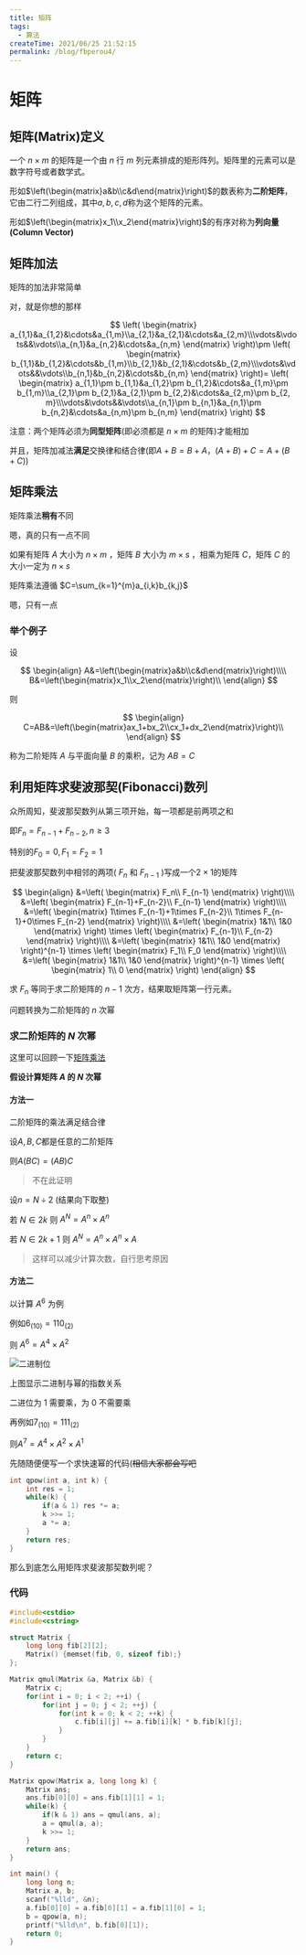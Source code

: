 ```yaml
---
title: 矩阵
tags:
  - 算法
createTime: 2021/06/25 21:52:15
permalink: /blog/fbperou4/
---
```


# 矩阵

## 矩阵(Matrix)定义

一个 $n\times m$ 的矩阵是一个由 $n$ 行 $m$ 列元素排成的矩形阵列。矩阵里的元素可以是数字符号或者数学式。

形如$\left(\begin{matrix}a&b\\c&d\end{matrix}\right)$的数表称为**二阶矩阵**，它由二行二列组成，其中$a,b,c,d$称为这个矩阵的元素。

形如$\left(\begin{matrix}x_1\\x_2\end{matrix}\right)$的有序对称为**列向量(Column Vector)**

## 矩阵加法

矩阵的加法非常简单

对，就是你想的那样

$$
\left(
\begin{matrix}
a_{1,1}&a_{1,2}&\cdots&a_{1,m}\\a_{2,1}&a_{2,1}&\cdots&a_{2,m}\\\vdots&\vdots&&\vdots\\a_{n,1}&a_{n,2}&\cdots&a_{n,m}
\end{matrix}
\right)\pm
\left(
\begin{matrix}
b_{1,1}&b_{1,2}&\cdots&b_{1,m}\\b_{2,1}&b_{2,1}&\cdots&b_{2,m}\\\vdots&\vdots&&\vdots\\b_{n,1}&b_{n,2}&\cdots&b_{n,m}
\end{matrix}
\right)=
\left(
\begin{matrix}
a_{1,1}\pm b_{1,1}&a_{1,2}\pm b_{1,2}&\cdots&a_{1,m}\pm b_{1,m}\\a_{2,1}\pm b_{2,1}&a_{2,1}\pm b_{2,2}&\cdots&a_{2,m}\pm b_{2, m}\\\vdots&\vdots&&\vdots\\a_{n,1}\pm b_{n,1}&a_{n,1}\pm b_{n,2}&\cdots&a_{n,m}\pm b_{n,m}
\end{matrix}
\right)
$$

注意：两个矩阵必须为**同型矩阵**(即必须都是 $n\times m$ 的矩阵)才能相加

并且，矩阵加减法**满足**交换律和结合律(即$A+B=B+A$，$(A+B)+C=A+(B+C)$)

## 矩阵乘法

矩阵乘法**稍有**不同

嗯，真的只有一点不同

如果有矩阵 $A$ 大小为 $n\times m$ ，矩阵 $B$ 大小为 $m\times s$ ，相乘为矩阵 $C$，矩阵 $C$ 的大小一定为 $n\times s$

矩阵乘法遵循 $C=\sum_{k=1}^{m}a_{i,k}b_{k,j}$

嗯，只有一点

### 举个例子

设

$$
\begin{align}
A&=\left(\begin{matrix}a&b\\c&d\end{matrix}\right)\\\\
B&=\left(\begin{matrix}x_1\\x_2\end{matrix}\right)\\
\end{align}
$$

则

$$
\begin{align}
C=AB&=\left(\begin{matrix}ax_1+bx_2\\cx_1+dx_2\end{matrix}\right)\\
\end{align}
$$

称为二阶矩阵 $A$ 与平面向量 $B$ 的乘积，记为 $AB=C$

## 利用矩阵求斐波那契(Fibonacci)数列

众所周知，斐波那契数列从第三项开始，每一项都是前两项之和

即$F_n=F_{n-1}+F_{n-2},n\geq3$

特别的$F_0=0,F_1=F_2=1$

把斐波那契数列中相邻的两项( $F_n$ 和 $F_{n-1}$ )写成一个$2\times1$的矩阵

$$
\begin{align}
&=\left(
\begin{matrix}
F_n\\ F_{n-1}
\end{matrix}
\right)\\\\
&=\left(
\begin{matrix}
F_{n-1}+F_{n-2}\\ F_{n-1}
\end{matrix}
\right)\\\\
&=\left(
\begin{matrix}
1\times F_{n-1}+1\times F_{n-2}\\ 1\times F_{n-1}+0\times F_{n-2}
\end{matrix}
\right)\\\\
&=\left(
\begin{matrix}
1&1\\ 1&0
\end{matrix}
\right)
\times \left(
\begin{matrix}
F_{n-1}\\ F_{n-2}
\end{matrix}
\right)\\\\
&=\left(
\begin{matrix}
1&1\\ 1&0
\end{matrix}
\right)^{n-1}
\times \left(
\begin{matrix}
F_1\\ F_0
\end{matrix}
\right)\\\\
&=\left(
\begin{matrix}
1&1\\ 1&0
\end{matrix}
\right)^{n-1}
\times \left(
\begin{matrix}
1\\ 0
\end{matrix}
\right)
\end{align}
$$

求 $F_n$ 等同于求二阶矩阵的 $n-1$ 次方，结果取矩阵第一行元素。

问题转换为二阶矩阵的 $n$ 次幂

### 求二阶矩阵的 $N$ 次幂

这里可以回顾一下[矩阵乘法](#矩阵乘法)

**假设计算矩阵 $A$ 的 $N$ 次幂**

#### 方法一

二阶矩阵的乘法满足结合律

设$A,B,C$都是任意的二阶矩阵

则$A(BC)=(AB)C$

> 不在此证明

设$n=N\div 2$ (结果向下取整)

若 $N\in 2k$ 则 $A^N=A^n\times A^n$

若 $N\in 2k+1$ 则 $A^N=A^n\times A^n\times A$

> 这样可以减少计算次数，自行思考原因

#### 方法二

以计算 $A^6$ 为例

例如$6_{(10)}=110_{(2)}$

则 $A^6=A^4\times A^2$

![二进制位](https://z3.ax1x.com/2021/06/15/2qY2uV.png)

上图显示二进制与幂的指数关系

二进位为 1 需要乘，为 0 不需要乘

再例如$7_{(10)}=111_{(2)}$

则$A^7=A^4\times A^2\times A^1$

先随随便便写一个求快速幂的代码(~~相信大家都会写吧~~

```c++
int qpow(int a, int k) {
    int res = 1;
    while(k) {
        if(a & 1) res *= a;
        k >>= 1;
        a *= a;
    }
    return res;
}
```

那么到底怎么用矩阵求斐波那契数列呢？

### 代码

```c++
#include<cstdio>
#include<cstring>

struct Matrix {
	long long fib[2][2];
	Matrix() {memset(fib, 0, sizeof fib);}
};

Matrix qmul(Matrix &a, Matrix &b) {
	Matrix c;
	for(int i = 0; i < 2; ++i) {
		for(int j = 0; j < 2; ++j) {
			for(int k = 0; k < 2; ++k) {
				c.fib[i][j] += a.fib[i][k] * b.fib[k][j];
			}
		}
	}
	return c;
}

Matrix qpow(Matrix a, long long k) {
	Matrix ans;
	ans.fib[0][0] = ans.fib[1][1] = 1;
	while(k) {
		if(k & 1) ans = qmul(ans, a);
		a = qmul(a, a);
		k >>= 1;
	}
	return ans;
}

int main() {
	long long n;
	Matrix a, b;
	scanf("%lld", &n);
	a.fib[0][0] = a.fib[0][1] = a.fib[1][0] = 1;
	b = qpow(a, n);
	printf("%lld\n", b.fib[0][1]);
	return 0;
}
```
